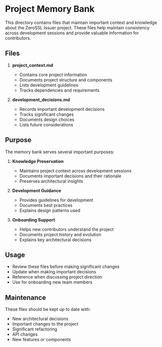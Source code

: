 # Project Memory Bank

This directory contains files that maintain important context and knowledge about the ZeroSSL Issuer project. These files help maintain consistency across development sessions and provide valuable information for contributors.

## Files

1. **project_context.md**
   - Contains core project information
   - Documents project structure and components
   - Lists development guidelines
   - Tracks dependencies and requirements

2. **development_decisions.md**
   - Records important development decisions
   - Tracks significant changes
   - Documents design choices
   - Lists future considerations

## Purpose

The memory bank serves several important purposes:

1. **Knowledge Preservation**
   - Maintains project context across development sessions
   - Documents important decisions and their rationale
   - Preserves architectural insights

2. **Development Guidance**
   - Provides guidelines for development
   - Documents best practices
   - Explains design patterns used

3. **Onboarding Support**
   - Helps new contributors understand the project
   - Documents project history and evolution
   - Explains key architectural decisions

## Usage

- Review these files before making significant changes
- Update when making important decisions
- Reference when discussing project direction
- Use for onboarding new team members

## Maintenance

These files should be kept up to date with:
- New architectural decisions
- Important changes to the project
- Significant refactoring
- API changes
- New features or components 